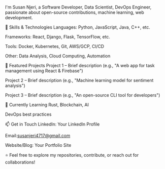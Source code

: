 I'm Susan Njeri, a  Software Developer, Data Scientist, DevOps Engineer, passionate about  open-source contributions, machine learning, web development.

🔧 Skills & Technologies
Languages: Python, JavaScript, Java, C++, etc.

Frameworks: React, Django, Flask, TensorFlow, etc.

Tools: Docker, Kubernetes, Git, AWS/GCP, CI/CD

Other: Data Analysis, Cloud Computing, Automation

🚀 Featured Projects
Project 1 – Brief description (e.g., "A web app for task management using React & Firebase")

Project 2 – Brief description (e.g., "Machine learning model for sentiment analysis")

Project 3 – Brief description (e.g., "An open-source CLI tool for developers")

🌱 Currently Learning
 Rust, Blockchain, AI

DevOps best practices

📫 Get in Touch
LinkedIn: Your LinkedIn Profile

Email:susanjeri4717@gmail.com

Website/Blog: Your Portfolio Site

⭐ Feel free to explore my repositories, contribute, or reach out for collaborations!
